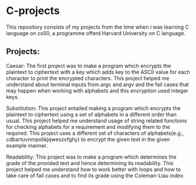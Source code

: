 # C-projects

This repository consists of my projects from the time when i was learning C language on cs50, a programme offerd Harvard University on C language.

## Projects:

Caesar:
The first project was to make a program which encrypts the plaintext to ciphertext with a key which adds key to the ASCII value for each character to print the encrypted characters.
This project helped me understand about terminal inputs from argc and argv and the fail cases that may happen when working with alphabets and this encryption used integer keys.

Substitution:
This project entailed making a program which encrypts the plaintext to ciphertext using a set of alphabets in a different order than usual.
This project helped me understand usage of string related functions for checking alphabets for a requirement and modifying them to the required.
This project uses a different set of characters of alphabets(e.g., cdbartuvnmpolikjqweszxfghy) to encrypt the given text in the given example manner.

Readability:
This project was to make a program which determines the grade of the provided text and hence determining its readability.
This project helped me understand how to work better with loops and how to take care of fail cases and to find its grade using the Coleman-Liau index.


